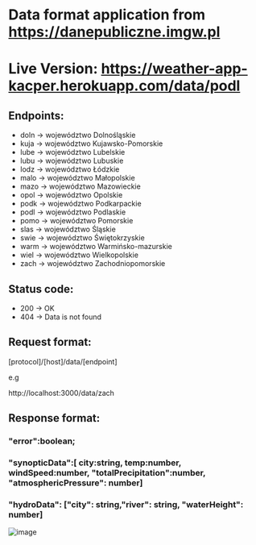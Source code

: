 # Data format application from https://danepubliczne.imgw.pl
# Live Version: https://weather-app-kacper.herokuapp.com/data/podl
## Endpoints:
- doln -> województwo Dolnośląskie
- kuja -> województwo Kujawsko-Pomorskie
- lube -> województwo Lubelskie
- lubu -> województwo Lubuskie
- lodz -> województwo Łódzkie
- malo -> województwo Małopolskie
- mazo -> województwo Mazowieckie
- opol -> województwo Opolskie
- podk -> województwo Podkarpackie
- podl -> województwo Podlaskie
- pomo -> województwo Pomorskie
- slas -> województwo Śląskie
- swie -> województwo Świętokrzyskie
- warm -> województwo Warmińsko-mazurskie
- wiel -> województwo Wielkopolskie
- zach -> województwo Zachodniopomorskie

## Status code:
- 200 -> OK
- 404 -> Data is not found

## Request format:
[protocol]/[host]/data/[endpoint]

e.g

http://localhost:3000/data/zach

## Response format:
### "error":boolean;
### "synopticData":[ city:string, temp:number, windSpeed:number, "totalPrecipitation":number, "atmosphericPressure": number]
### "hydroData": ["city": string,"river": string, "waterHeight": number]

![image](https://user-images.githubusercontent.com/93550588/168377540-2214bf14-e666-446f-8d61-7569456ff663.png)

